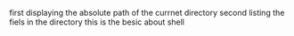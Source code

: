 first displaying the absolute path of the currnet directory
second listing the fiels in the directory 
this is the besic about shell